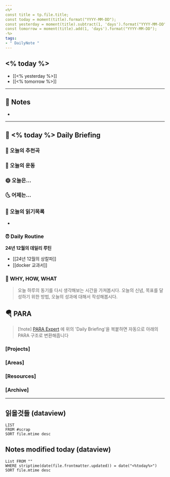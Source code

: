 ```yaml
---
<%*
const title = tp.file.title;
const today = moment(title).format("YYYY-MM-DD");
const yesterday = moment(title).subtract(1, 'days').format("YYYY-MM-DD");
const tomorrow = moment(title).add(1, 'days').format("YYYY-MM-DD");
-%>
tags:
- " DailyNote "
---
```


## <% today %>

- [[<% yesterday %>]] 
- [[<% tomorrow %>]]

---

## 📝 Notes

- 


---
## 📅 <% today %> Daily Briefing

### 🎵 오늘의 추천곡

### 🏃 오늘의 운동

### 🌞 오늘은...

### 🌜 어제는...

### 📖 오늘의 읽기목록

- 

### ⏰ Daily Routine

**24년 12월의 데일리 루틴**

- [[24년 12월의 상칼파]]
- [[docker 교과서]]

### 🚀 WHY, HOW, WHAT

> 오늘 하루의 동기를 다시 생각해보는 시간을 가져봅시다. 오늘의 신념, 목표를 달성하기 위한 방법, 오늘의 성과에 대해서 작성해봅시다.

##  🪂 PARA

> [!note] [PARA Expert](https://chatgpt.com/g/g-46Xrh4MXk-para-expert) 에 위의 'Daily Briefing'을 복붙하면 자동으로 아래의 PARA 구조로 변환해줍니다

### [Projects]
### [Areas]
### [Resources]
### [Archive]


---

## 읽을것들 (dataview)

```dataview
LIST
FROM #scrap
SORT file.mtime desc
```

## Notes modified today (dataview)

```dataview
List FROM "" 
WHERE striptime(date(file.frontmatter.updated)) = date("<%today%>") 
SORT file.mtime desc
```
